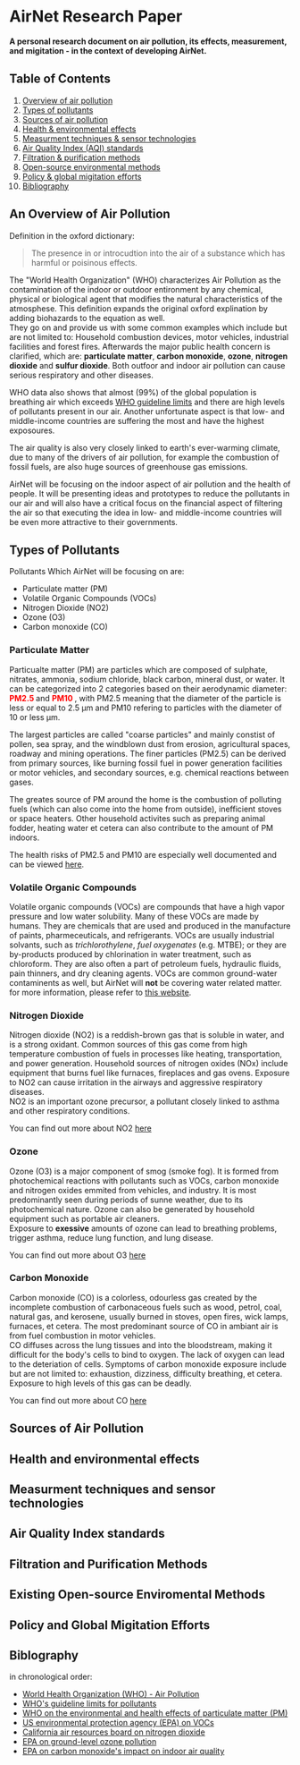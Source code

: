 # AirNet Research Paper

__A personal research document on air pollution, its effects, measurement, and migitation - in the context of developing AirNet.__

## Table of Contents
1. [Overview of air pollution](#an-overview-of-air-pollution)
2. [Types of pollutants](#types-of-pollutants)
3. [Sources of air pollution](#sources-of-air-pollution)
4. [Health & environmental effects](#health-and-environmental-effects)
5. [Measurment techniques & sensor technologies](#measurment-techniques-and-sensor-technologies)
6. [Air Quality Index (AQI) standards](#air-quality-index-standards)
7. [Filtration & purification methods](#filtration-and-purification-methods)
8. [Open-source environmental methods](#existing-open-source-environmental-methods)
9. [Policy & global migitation efforts](#policy-and-global-migitation-efforts)
10. [Bibliography](#bibliography)

## An Overview of Air Pollution

Definition in the oxford dictionary:  
> The presence in or introcudtion into the air of a substance which has harmful or poisinous effects.

The "World Health Organization" (WHO) characterizes Air Pollution as the contamination of the indoor or outdoor entironment by any chemical, physical or biological agent that
modifies the natural characteristics of the atmosphese. This definition expands the original oxford explination by adding biohazards to the equation as well.  
They go on and provide us with some common examples which include but are not limited to: Household combustion devices, motor vehicles, industrial facilities and forest fires. Afterwards the major public health concern is clarified, which are: **particulate matter**, **carbon monoxide**, **ozone**, **nitrogen dioxide** and **sulfur dioxide**. Both outfoor and indoor air pollution can cause serious respiratory and other diseases.

WHO data also shows that almost (99%) of the global population is breathing air which exceeds [WHO guideline limits](https://www.who.int/publications/i/item/9789240034228) and there are high levels of pollutants present in our air. Another unfortunate aspect is that low- and middle-income countries are suffering the most and have the highest exposoures.

The air quality is also very closely linked to earth's ever-warming climate, due to many of the drivers of air pollution, for example the combustion of fossil fuels, are also huge sources of greenhouse gas emissions.

AirNet will be focusing on the indoor aspect of air pollution and the health of people. It will be presenting ideas and prototypes to reduce the pollutants in our air and will also have a critical focus on the financial aspect of filtering the air so that executing the idea in low- and middle-income countries will be even more attractive to their governments.

## Types of Pollutants

Pollutants Which AirNet will be focusing on are:

- Particulate matter (PM)
- Volatile Organic Compounds (VOCs)
- Nitrogen Dioxide (NO2)
- Ozone (O3)
- Carbon monoxide (CO)

### Particulate Matter

Particualte matter (PM) are particles which are composed of sulphate, nitrates, ammonia, sodium chloride, black carbon, mineral dust, or water. It can be categorized into 2 categories based on their aerodynamic diameter: <span style="color: red; font-weight: bold;"> PM2.5 </span> and <span style="color: red; font-weight: bold;"> PM10 </span>, with PM2.5 meaning that the diameter of the particle is less or equal to 2.5 μm and PM10 refering to particles with the diameter of 10 or less μm.

The largest particles are called "coarse particles" and mainly constist of pollen, sea spray, and the windblown dust from erosion, agricultural spaces, roadway and mining operations. The finer particles (PM2.5) can be derived from primary sources, like burning fossil fuel in power generation facilities or motor vehicles, and secondary sources, e.g. chemical reactions between gases.

The greates source of PM around the home is the combustion of polluting fuels (which can also come into the home from outside), inefficient stoves or space heaters. Other household activites such as preparing animal fodder, heating water et cetera can also contribute to the amount of PM indoors.

The health risks of PM2.5 and PM10 are especially well documented and can be viewed [here](https://www.epa.gov/pm-pollution/health-and-environmental-effects-particulate-matter-pm).

### Volatile Organic Compounds

Volatile organic compounds (VOCs) are compounds that have a high vapor pressure and low water solubility. Many of these VOCs are made by humans. They are chemicals that are used and produced in the manufacture of paints, pharmeceuticals, and refrigerants. VOCs are usually industrial solvants, such as *trichlorothylene*, *fuel oxygenates* (e.g. MTBE); or they are by-products produced by chlorination in water treatment, such as chloroform. They are  also often a part of petroleum fuels, hydraulic fluids, pain thinners, and dry cleaning agents. VOCs are common ground-water contaminents as well, but AirNet will **not** be covering water related matter.  
for more information, please refer to [this website](https://www.epa.gov/indoor-air-quality-iaq/what-are-volatile-organic-compounds-vocs).

### Nitrogen Dioxide

Nitrogen dioxide (NO2) is a reddish-brown gas that is soluble in water, and is a strong oxidant. Common sources of this gas come from high temperature combustion of fuels in processes like heating, transportation, and power generation. Household sources of nitrogen oxides (NOx) include equipment that burns fuel like furnaces, fireplaces and gas ovens. Exposure to NO2 can cause irritation in the airways and aggressive respiratory diseases.  
NO2 is an important ozone precursor, a pollutant closely linked to asthma and other respiratory conditions.

You can find out more about NO2 [here](https://ww2.arb.ca.gov/resources/nitrogen-dioxide-and-health)

### Ozone

Ozone (O3) is a major  component of smog (smoke fog). It is formed from photochemical reactions with pollutants such as VOCs, carbon monoxide and nitrogen oxides emmited from vehicles, and industry. It is most predominantly seen during periods of sunne weather, due to its photochemical nature. Ozone can also be generated by household equipment such as portable air cleaners.  
Exposure to **exessive** amounts of ozone can lead to breathing problems, trigger asthma, reduce lung function, and lung disease.

You can find out more about O3 [here](https://www.epa.gov/ground-level-ozone-pollution)

### Carbon Monoxide

Carbon monoxide (CO) is a colorless, odourless gas created by the incomplete combustion of carbonaceous fuels such as wood, petrol, coal, natural gas, and kerosene, usually burned in stoves, open fires, wick lamps, furnaces, et cetera. The most predominant source of CO in ambiant air is from fuel combustion in motor vehicles.  
CO diffuses across the lung tissues and into the bloodstream, making it difficult for the body's cells to bind to oxygen. The lack of oxygen can lead to the deteriation of cells. Symptoms of carbon monoxide exposure include but are not limited to: exhaustion, dizziness, difficulty breathing, et cetera. Exposure to high levels of this gas can be deadly.

You can find out more about CO [here](https://www.epa.gov/indoor-air-quality-iaq/carbon-monoxides-impact-indoor-air-quality)

## Sources of Air Pollution

## Health and environmental effects

## Measurment techniques and sensor technologies

## Air Quality Index standards

## Filtration and Purification Methods

## Existing Open-source Enviromental Methods

## Policy and Global Migitation Efforts

## Biblography

in chronological order:

- [World Health Organization (WHO) - Air Pollution](https://www.who.int/health-topics/air-pollution#tab=tab_1)
- [WHO's guideline limits for pollutants](https://www.who.int/publications/i/item/9789240034228)
- [WHO on the environmental and health effects of particulate matter (PM)](https://www.epa.gov/pm-pollution/health-and-environmental-effects-particulate-matter-pm)
- [US environmental protection agency (EPA) on VOCs ](https://www.epa.gov/indoor-air-quality-iaq/what-are-volatile-organic-compounds-vocs)
- [California air resources board on nitrogen dioxide](https://ww2.arb.ca.gov/resources/nitrogen-dioxide-and-health)
- [EPA on ground-level ozone pollution](https://www.epa.gov/ground-level-ozone-pollution)
- [EPA on carbon monoxide's impact on indoor air quality](https://www.epa.gov/indoor-air-quality-iaq/carbon-monoxides-impact-indoor-air-quality)

